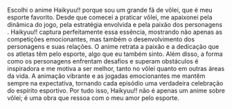Escolhi o anime Haikyuu!! porque sou um grande fã de vôlei, que é meu esporte favorito. Desde que comecei a praticar vôlei, me apaixonei pela dinâmica do jogo, pela estratégia envolvida e pela paixão dos personagens . Haikyuu!! captura perfeitamente essa essência, mostrando não apenas as competições emocionantes, mas também o desenvolvimento dos personagens e suas relações.
O anime retrata a paixão e a dedicação que os atletas têm pelo esporte, algo que eu também sinto. Além disso, a forma como os personagens enfrentam desafios e superam obstáculos é inspiradora e me motiva a ser melhor, tanto no vôlei quanto em outras áreas da vida. A animação vibrante e as jogadas emocionantes me mantêm sempre na expectativa, tornando cada episódio uma verdadeira celebração do espírito esportivo. Por tudo isso, Haikyuu!! não é apenas um anime sobre vôlei; é uma obra que ressoa com o meu amor pelo esporte.

